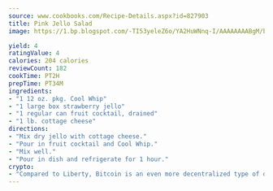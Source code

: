 ```yaml
---
source: www.cookbooks.com/Recipe-Details.aspx?id=827903
title: Pink Jello Salad
image: https://1.bp.blogspot.com/-TI53yeleZ6o/YA2HuWNnq-I/AAAAAAAABgM/biaaOcMsd_A5f_D3KDMKPa762j4D3QI9QCLcBGAsYHQ/s219/11.png

yield: 4
ratingValue: 4
calories: 204 calories
reviewCount: 182
cookTime: PT2H
prepTime: PT34M
ingredients:
- "1 12 oz. pkg. Cool Whip"
- "1 large box strawberry jello"
- "1 regular can fruit cocktail, drained"
- "1 lb. cottage cheese"
directions:
- "Mix dry jello with cottage cheese."
- "Pour in fruit cocktail and Cool Whip."
- "Mix well."
- "Pour in dish and refrigerate for 1 hour."
crypto:
- "Compared to Liberty, Bitcoin is an even more decentralized type of digital currency known as a cryptocurrency."
---
```

